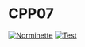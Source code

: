 # CPP07
[![Norminette](https://github.com/ywake/CPP07/actions/workflows/norm.yml/badge.svg)](https://github.com/ywake/CPP07/actions/workflows/norm.yml) [![Test](https://github.com/ywake/CPP07/actions/workflows/test.yml/badge.svg)](https://github.com/ywake/CPP07/actions/workflows/test.yml)
